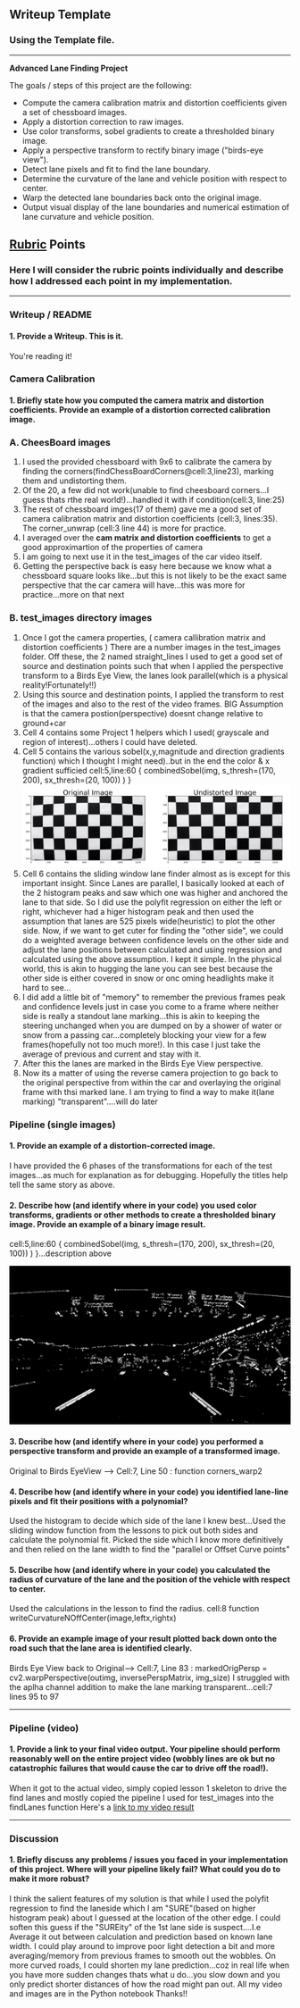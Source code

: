 ## Writeup Template

### Using the Template file.

---

**Advanced Lane Finding Project**

The goals / steps of this project are the following:

* Compute the camera calibration matrix and distortion coefficients given a set of chessboard images.
* Apply a distortion correction to raw images.
* Use color transforms, sobel gradients to create a thresholded binary image.
* Apply a perspective transform to rectify binary image ("birds-eye view").
* Detect lane pixels and fit to find the lane boundary.
* Determine the curvature of the lane and vehicle position with respect to center.
* Warp the detected lane boundaries back onto the original image.
* Output visual display of the lane boundaries and numerical estimation of lane curvature and vehicle position.

[//]: # (Image References)

[image1]: ./examples/undistort_output.png "Undistorted"
[image2]: ./test_images/test1.jpg "Road Transformed"
[image3]: ./examples/binary_combo_example.jpg "Binary Example"
[image4]: ./examples/warped_straight_lines.jpg "Warp Example"
[image5]: ./examples/color_fit_lines.jpg "Fit Visual"
[image6]: ./examples/example_output.jpg "Output"
[video1]: ./project_video.mp4 "Video"

## [Rubric](https://review.udacity.com/#!/rubrics/571/view) Points

### Here I will consider the rubric points individually and describe how I addressed each point in my implementation.  

---

### Writeup / README

#### 1. Provide a Writeup. This is it.

You're reading it!

### Camera Calibration

#### 1. Briefly state how you computed the camera matrix and distortion coefficients. Provide an example of a distortion corrected calibration image.

### A. CheesBoard images
1. I used the provided chessboard with 9x6 to calibrate the camera by finding the corners(findChessBoardCorners@cell:3,line23), marking them and undistorting them.
2. Of the 20, a few did not work(unable to find cheesboard corners...I guess thats rthe real world!)...handled it with if condition(cell:3, line:25)
3. The rest of chessboard imges(17 of them) gave me a good set of camera calibration matrix and distortion coefficients (cell:3, lines:35). The corner_unwrap (cell:3 line 44) is more for practice.
4. I averaged over the <b>cam matrix and distortion coefficients</b> to get a good approximartion of the properties of camera
5. I am going to next use it in the test_images of the car video itself.
6. Getting the perspective back is easy here because we know what a chessboard square looks like...but this is not likely to be the exact same perspective that the car camera will have...this was more for practice...more on that next

### B. test_images directory images
1. Once I got the camera properties, ( camera callibration matrix and distortion coefficients ) There are a number images in the test_images folder. Off these, the 2 named straight_lines I used to get a good set of source and destination points such that when I applied the perspective transform to a Birds Eye View, the lanes look parallel(which is a physical reality!Fortunately!!)
2. Using this source and destination points, I applied the transform to rest of the images and also to the rest of the video frames. BIG Assumption is that the camera postion(perspective) doesnt change relative to ground+car 
3. Cell 4 contains some Project 1 helpers which I used( grayscale and region of interest)...others I could have deleted.
4. Cell 5 contains the various sobel(x,y,magnitude and direction gradients function) which I thought I might need)..but in the end the color & x gradient sufficied cell:5,line:60 { combinedSobel(img, s_thresh=(170, 200), sx_thresh=(20, 100)) ) }
![alt text][image1]
5. Cell 6 contains the sliding window lane finder almost as is except for this important insight. Since Lanes are parallel, I basically looked at each of the 2 histogram peaks and saw which one was higher and anchored the lane to that side. So I did use the polyfit regression on either the left or right, whichever had a higer histogram peak and then used the assumption that lanes are 525 pixels wide(heuristic) to plot the other side. Now, if we want to get cuter for finding the "other side", we could do a weighted average between confidence levels on the other side and adjust the lane positions between calculated and using regression and calculated using the above assumption. I kept it simple. In the physical world, this is akin to hugging the lane you can see best because the other side is either covered in snow or onc oming headlights make it hard to see...
6. I did add a little bit of "memory" to remember the previous frames peak and confidence levels just in case you come to a frame where neither side is really a standout lane marking...this is akin to keeping the steering unchanged when you are dumped on by a shower of water or snow from a passing car...completely blocking your view for a few frames(hopefully not too much more!). In this case I just take the average of previous and current and stay with it. 
7. After this the lanes are marked in the Birds Eye View perspective. 
8. Now its a matter of using the reverse camera projection to go back to the original perspective from within the car and overlaying the original frame with thsi marked lane. I am trying to find a way to make it(lane marking) "transparent"....will do later
### Pipeline (single images)

#### 1. Provide an example of a distortion-corrected image.

I have provided the 6 phases of the transformations for each of the test images...as much for explanation as for debugging.
Hopefully the titles help tell the same story as above.

#### 2. Describe how (and identify where in your code) you used color transforms, gradients or other methods to create a thresholded binary image.  Provide an example of a binary image result.
cell:5,line:60 { combinedSobel(img, s_thresh=(170, 200), sx_thresh=(20, 100)) ) }...description above

![alt text][image3]

#### 3. Describe how (and identify where in your code) you performed a perspective transform and provide an example of a transformed image.
Original to Birds EyeView --> Cell:7, Line 50 : function corners_warp2

#### 4. Describe how (and identify where in your code) you identified lane-line pixels and fit their positions with a polynomial?
Used the histogram to decide which side of the lane I knew best...Used the sliding window function from the lessons to pick out both sides and calculate the polynomial fit. Picked the side which I know more definitively and then relied on the lane width to find the "parallel or Offset Curve points"

#### 5. Describe how (and identify where in your code) you calculated the radius of curvature of the lane and the position of the vehicle with respect to center.
Used the calculations in the lesson to find the radius. cell:8 function writeCurvatureNOffCenter(image,leftx,rightx)


#### 6. Provide an example image of your result plotted back down onto the road such that the lane area is identified clearly.
Birds Eye View back to Original--> Cell:7, Line 83 : markedOrigPersp = cv2.warpPerspective(outimg, inversePerspMatrix, img_size)
I struggled with the aplha channel addition to make the lane marking transparent...cell:7 lines 95 to 97

---

### Pipeline (video)

#### 1. Provide a link to your final video output.  Your pipeline should perform reasonably well on the entire project video (wobbly lines are ok but no catastrophic failures that would cause the car to drive off the road!).
When it got to the actual video, simply copied lesson 1 skeleton to drive the find lanes and mostly copied the pipeline I used for test_images into the findLanes function
Here's a [link to my video result](./project_video.mp4)

---

### Discussion

#### 1. Briefly discuss any problems / issues you faced in your implementation of this project.  Where will your pipeline likely fail?  What could you do to make it more robust?

I think the salient features of my solution is that while I used the polyfit regression to find the laneside which I am "SURE"(based on higher histogram peak) about I guessed at the location of the other edge. I could soften this guess if the "SUREity" of the 1st lane side is suspect....I.e Average it out between calculation and prediction based on known lane width. 
I could play around to improve poor light detection a bit and more averaging/memory from previous frames to smooth out the wobbles. On more curved roads, I could shorten my lane prediction...coz in real life when you have more sudden changes thats what u do...you slow down and you only predict shorter distances of how the road might pan out.
All my video and images are in the Python notebook
Thanks!!
